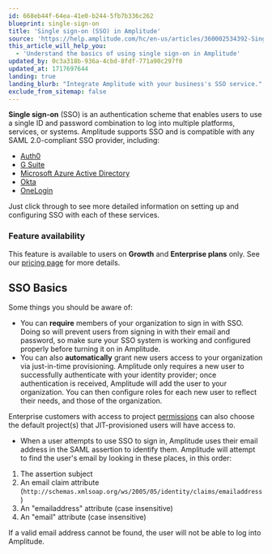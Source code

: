```yaml
---
id: 668eb44f-64ea-41e0-b244-5fb7b336c262
blueprint: single-sign-on
title: 'Single sign-on (SSO) in Amplitude'
source: 'https://help.amplitude.com/hc/en-us/articles/360002534392-Single-sign-on-SSO-in-Amplitude'
this_article_will_help_you:
  - 'Understand the basics of using single sign-on in Amplitude'
updated_by: 0c3a318b-936a-4cbd-8fdf-771a90c297f0
updated_at: 1717697644
landing: true
landing_blurb: "Integrate Amplitude with your business's SSO service."
exclude_from_sitemap: false
---
```

**Single sign-on** (SSO) is an authentication scheme that enables users to use a single ID and password combination to log into multiple platforms, services, or systems. Amplitude supports SSO and is compatible with any SAML 2.0-compliant SSO provider, including:

* [Auth0](/admin/single-sign-on/auth-0)
* [G Suite](/admin/single-sign-on/g-suite)
* [Microsoft Azure Active Directory](/admin/single-sign-on/azure-active-directory)
* [Okta](/admin/single-sign-on/okta)
* [OneLogin](/admin/single-sign-on/one-login)

Just click through to see more detailed information on setting up and configuring SSO with each of these services.

### Feature availability

This feature is available to users on **Growth** and **Enterprise plans** only. See our [pricing page](https://amplitude.com/pricing) for more details.

## SSO Basics

Some things you should be aware of:

* You can **require** members of your organization to sign in with SSO. Doing so will prevent users from signing in with their email and password, so make sure your SSO system is working and configured properly before turning it on in Amplitude.
* You can also **automatically** grant new users access to your organization via just-in-time provisioning. Amplitude only requires a new user to successfully authenticate with your identity provider; once authentication is received, Amplitude will add the user to your organization. You can then configure roles for each new user to reflect their needs, and those of the organization.  
  
Enterprise customers with access to project [permissions](/admin/account-management/user-roles-permissions) can also choose the default project(s) that JIT-provisioned users will have access to.

* When a user attempts to use SSO to sign in, Amplitude uses their email address in the SAML assertion to identify them. Amplitude will attempt to find the user's email by looking in these places, in this order:

1. The assertion subject
2. An email claim attribute (`http://schemas.xmlsoap.org/ws/2005/05/identity/claims/emailaddress`)
3. An "emailaddress" attribute (case insensitive)
4. An "email" attribute (case insensitive)

If a valid email address cannot be found, the user will not be able to log into Amplitude.